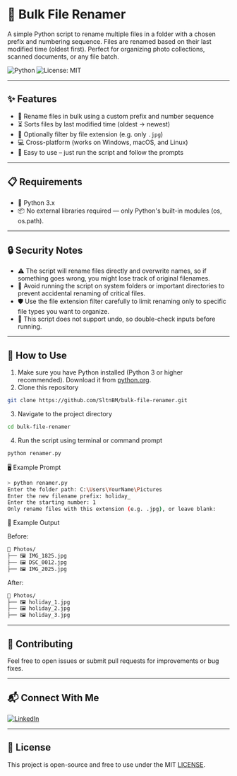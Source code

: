 # 📝 Bulk File Renamer
A simple Python script to rename multiple files in a folder with a chosen prefix and numbering sequence. Files are renamed based on their last modified time (oldest first). Perfect for organizing photo collections, scanned documents, or any file batch.

![Python](https://img.shields.io/badge/python-3.x-blue)
![License: MIT](https://img.shields.io/badge/License-MIT-green.svg)

---

## ✨ Features
- 🔢 Rename files in bulk using a custom prefix and number sequence
- ⏳ Sorts files by last modified time (oldest → newest)
- 🎯 Optionally filter by file extension (e.g. only `.jpg`)
- 💻 Cross-platform (works on Windows, macOS, and Linux)
- 🎉 Easy to use – just run the script and follow the prompts

---

## 📋 Requirements
- 🐍 Python 3.x
- 📦 No external libraries required — only Python's built-in modules (os, os.path).  

---

## 🔒 Security Notes
- ⚠️ The script will rename files directly and overwrite names, so if something goes wrong, you might lose track of original filenames.
- 🚫 Avoid running the script on system folders or important directories to prevent accidental renaming of critical files.
- 🛡️ Use the file extension filter carefully to limit renaming only to specific file types you want to organize.
- 📝 This script does not support undo, so double-check inputs before running.

---

## 🚀 How to Use
1. Make sure you have Python installed (Python 3 or higher recommended). Download it from [python.org](https://www.python.org/downloads/).  
2. Clone this repository
```bash
git clone https://github.com/SltnBM/bulk-file-renamer.git
```
3. Navigate to the project directory
```bash
cd bulk-file-renamer
```
4. Run the script using terminal or command prompt
```bash
python renamer.py
```

🖥️ Example Prompt
```bash
> python renamer.py
Enter the folder path: C:\Users\YourName\Pictures
Enter the new filename prefix: holiday_
Enter the starting number: 1
Only rename files with this extension (e.g. .jpg), or leave blank:
```

📂 Example Output

Before:
```bash
📁 Photos/
├── 🖼️ IMG_1825.jpg
├── 🖼️ DSC_0012.jpg
├── 🖼️ IMG_2025.jpg
```

After:
```bash
📁 Photos/
├── 🖼️ holiday_1.jpg
├── 🖼️ holiday_2.jpg
├── 🖼️ holiday_3.jpg
```

---

## 🤝 Contributing
Feel free to open issues or submit pull requests for improvements or bug fixes.

---

## 📬 Connect With Me
[![LinkedIn](https://img.shields.io/badge/LinkedIn-Sultan%20Badra-blue?logo=linkedin\&logoColor=white\&style=flat-square)](https://www.linkedin.com/in/sultan-badra)

---
## 📝 License
This project is open-source and free to use under the MIT [LICENSE](./LICENSE).
